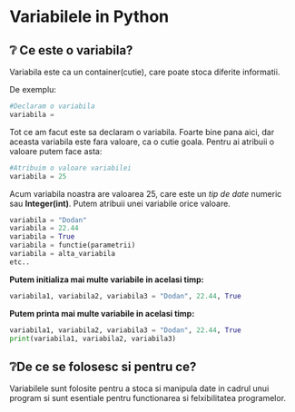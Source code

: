 # Variabilele in Python

## ❔ Ce este o variabila?

Variabila este ca un container(cutie), care poate stoca diferite informatii.

De exemplu:

```python
#Declaram o variabila
variabila = 
```
Tot ce am facut este sa declaram o variabila. Foarte bine pana aici, dar aceasta variabila este fara valoare, ca o cutie goala. Pentru ai atribuii o valoare putem face asta:

```python
#Atribuim o valoare variabilei
variabila = 25
```
Acum variabila noastra are valoarea 25, care este un _tip de date_ numeric sau **Integer(int)**. Putem atribuii unei variabile orice valoare.

```python
variabila = "Dodan"
variabila = 22.44
variabila = True
variabila = functie(parametrii)
variabila = alta_variabila
etc..
```

**Putem initializa mai multe variabile in acelasi timp:**
```python
variabila1, variabila2, variabila3 = "Dodan", 22.44, True
```
**Putem printa mai multe variabile in acelasi timp:**

```python
variabila1, variabila2, variabila3 = "Dodan", 22.44, True
print(variabila1, variabila2, variabila3)
```

##  ❔De ce se folosesc si pentru ce?
Variabilele sunt folosite pentru a stoca si manipula date in cadrul unui program si sunt esentiale pentru functionarea si felxibilitatea programelor.

